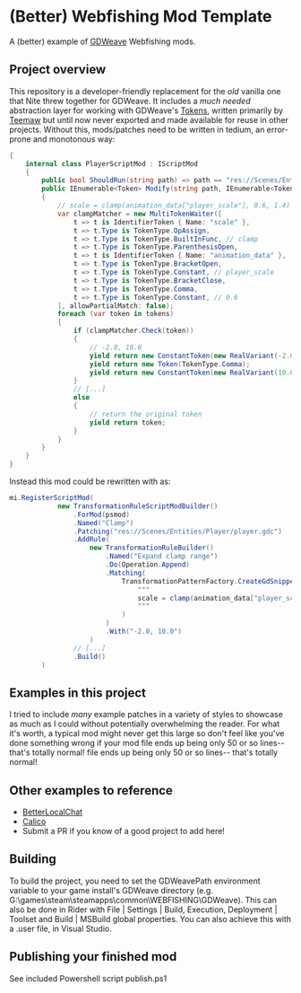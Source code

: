 # (Better) Webfishing Mod Template

A (better) example of [GDWeave](https://github.com/NotNite/GDWeave) Webfishing mods.

## Project overview

This repository is a developer-friendly replacement for the _old_ vanilla one that Nite
threw together for GDWeave. It includes a *much needed* abstraction layer for working with
GDWeave's [Tokens](), written primarily by [Teemaw](https://teemaw.dev) but until now
never exported and made available for reuse in other projects. Without this, mods/patches
need to be written in tedium, an error-prone and monotonous way:

```cs
{
    internal class PlayerScriptMod : IScriptMod
    {
        public bool ShouldRun(string path) => path == "res://Scenes/Entities/Player/player.gdc";
        public IEnumerable<Token> Modify(string path, IEnumerable<Token> tokens)
        {
            // scale = clamp(animation_data["player_scale"], 0.6, 1.4) * Vector3.ONE
            var clampMatcher = new MultiTokenWaiter([
                t => t is IdentifierToken { Name: "scale" },
                t => t.Type is TokenType.OpAssign,
                t => t.Type is TokenType.BuiltInFunc, // clamp
                t => t.Type is TokenType.ParenthesisOpen,
                t => t is IdentifierToken { Name: "animation_data" },
                t => t.Type is TokenType.BracketOpen,
                t => t.Type is TokenType.Constant, // player_scale
                t => t.Type is TokenType.BracketClose,
                t => t.Type is TokenType.Comma,
                t => t.Type is TokenType.Constant, // 0.6
            ], allowPartialMatch: false);
            foreach (var token in tokens)
            {
                if (clampMatcher.Check(token))
                {
                    // -2.0, 10.0
                    yield return new ConstantToken(new RealVariant(-2.0));
                    yield return new Token(TokenType.Comma);
                    yield return new ConstantToken(new RealVariant(10.0));
                }
                // [...]
                else
                {
                    // return the original token
                    yield return token;
                }
            }
        }
    }
}
```

Instead this mod could be rewritten with as:
```cs
mi.RegisterScriptMod(
			new TransformationRuleScriptModBuilder()
				.ForMod(psmod)
				.Named("Clamp")
				.Patching("res://Scenes/Entities/Player/player.gdc")
				.AddRule(
					new TransformationRuleBuilder()
						.Named("Expand clamp range")
						.Do(Operation.Append)
						.Matching(
							TransformationPatternFactory.CreateGdSnippetPattern(
								"""
								scale = clamp(animation_data["player_scale"],
								"""
							)
						)
						.With("-2.0, 10.0")
                    )
                // [...]
				.Build()
		)
```

## Examples in this project

I tried to include _many_ example patches in a variety of styles to showcase as much as I could without potentially overwhelming
the reader. For what it's worth, a typical mod might never get this large so don't feel like you've done something wrong if your mod
file ends up being only 50 or so lines-- that's totally normal!
file ends up being only 50 or so lines-- that's totally normal!

## Other examples to reference
- [BetterLocalChat](https://github.com/binury/Toes.BetterLocalChat)
- [Calico](https://github.com/tma02/calico/tree/main)
- Submit a PR if you know of a good project to add here!

## Building

To build the project, you need to set the GDWeavePath environment variable to your game install's GDWeave directory
(e.g. G:\games\steam\steamapps\common\WEBFISHING\GDWeave).
This can also be done in Rider with File | Settings | Build, Execution, Deployment | Toolset and Build | MSBuild global properties.
You can also achieve this with a .user file, in Visual Studio.

## Publishing your finished mod

See included Powershell script publish.ps1